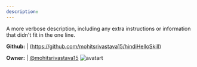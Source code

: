 ```yaml
---
description: 
---
```

A more verbose description, including any extra instructions or
information that didn't fit in the one line.

**Github:** | (https://github.com/mohitsrivastava15/hindiHelloSkill)

**Owner:** | [@mohitsrivastava15](https://github.com/mohitsrivastava15) ![avatart](https://avatars2.githubusercontent.com/u/10182144?v=4)

